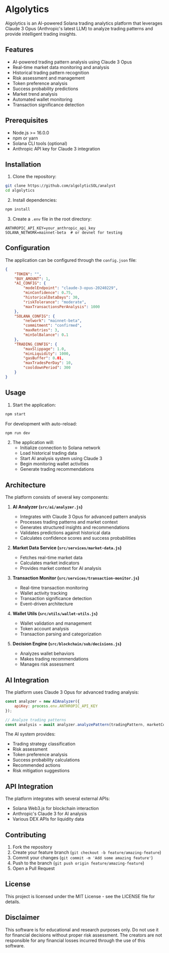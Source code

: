 # Algolytics

Algolytics is an AI-powered Solana trading analytics platform that leverages Claude 3 Opus (Anthropic's latest LLM) to analyze trading patterns and provide intelligent trading insights.

## Features

- AI-powered trading pattern analysis using Claude 3 Opus
- Real-time market data monitoring and analysis
- Historical trading pattern recognition
- Risk assessment and management
- Token preference analysis
- Success probability predictions
- Market trend analysis
- Automated wallet monitoring
- Transaction significance detection

## Prerequisites

- Node.js >= 16.0.0
- npm or yarn
- Solana CLI tools (optional)
- Anthropic API key for Claude 3 integration

## Installation

1. Clone the repository:
```bash
git clone https://github.com/algolyticSOL/analyst
cd algolytics
```

2. Install dependencies:
```bash
npm install
```

3. Create a `.env` file in the root directory:
```env
ANTHROPIC_API_KEY=your_anthropic_api_key
SOLANA_NETWORK=mainnet-beta  # or devnet for testing
```

## Configuration

The application can be configured through the `config.json` file:

```json
{
    "TOKEN": "",
    "BUY_AMOUNT": 1,
    "AI_CONFIG": {
        "modelEndpoint": "claude-3-opus-20240229",
        "minConfidence": 0.75,
        "historicalDataDays": 30,
        "riskTolerance": "moderate",
        "maxTransactionsPerAnalysis": 1000
    },
    "SOLANA_CONFIG": {
        "network": "mainnet-beta",
        "commitment": "confirmed",
        "maxRetries": 3,
        "minSolBalance": 0.1
    },
    "TRADING_CONFIG": {
        "maxSlippage": 1.0,
        "minLiquidity": 1000,
        "gasBuffer": 0.01,
        "maxTradesPerDay": 10,
        "cooldownPeriod": 300
    }
}
```

## Usage

1. Start the application:
```bash
npm start
```

For development with auto-reload:
```bash
npm run dev
```

2. The application will:
   - Initialize connection to Solana network
   - Load historical trading data
   - Start AI analysis system using Claude 3
   - Begin monitoring wallet activities
   - Generate trading recommendations

## Architecture

The platform consists of several key components:

1. **AI Analyzer (`src/ai/analyzer.js`)**
   - Integrates with Claude 3 Opus for advanced pattern analysis
   - Processes trading patterns and market context
   - Generates structured insights and recommendations
   - Validates predictions against historical data
   - Calculates confidence scores and success probabilities

2. **Market Data Service (`src/services/market-data.js`)**
   - Fetches real-time market data
   - Calculates market indicators
   - Provides market context for AI analysis

3. **Transaction Monitor (`src/services/transaction-monitor.js`)**
   - Real-time transaction monitoring
   - Wallet activity tracking
   - Transaction significance detection
   - Event-driven architecture

4. **Wallet Utils (`src/utils/wallet-utils.js`)**
   - Wallet validation and management
   - Token account analysis
   - Transaction parsing and categorization

5. **Decision Engine (`src/blockchain/sub/decisions.js`)**
   - Analyzes wallet behaviors
   - Makes trading recommendations
   - Manages risk assessment

## AI Integration

The platform uses Claude 3 Opus for advanced trading analysis:

```javascript
const analyzer = new AIAnalyzer({
    apiKey: process.env.ANTHROPIC_API_KEY
});

// Analyze trading patterns
const analysis = await analyzer.analyzePattern(tradingPattern, marketContext);
```

The AI system provides:
- Trading strategy classification
- Risk assessment
- Token preference analysis
- Success probability calculations
- Recommended actions
- Risk mitigation suggestions

## API Integration

The platform integrates with several external APIs:

- Solana Web3.js for blockchain interaction
- Anthropic's Claude 3 for AI analysis
- Various DEX APIs for liquidity data

## Contributing

1. Fork the repository
2. Create your feature branch (`git checkout -b feature/amazing-feature`)
3. Commit your changes (`git commit -m 'Add some amazing feature'`)
4. Push to the branch (`git push origin feature/amazing-feature`)
5. Open a Pull Request

## License

This project is licensed under the MIT License - see the LICENSE file for details.

## Disclaimer

This software is for educational and research purposes only. Do not use it for financial decisions without proper risk assessment. The creators are not responsible for any financial losses incurred through the use of this software. 
